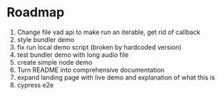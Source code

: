 # Roadmap

1. Change file vad api to make run an iterable, get rid of callback
1. style bundler demo
1. fix run local demo script (broken by hardcoded version)
1. test bundler demo with long audio file
1. create simple node demo
1. Turn README into comprehensive documentation
1. expand landing page with live demo and explanation of what this is
1. cypress e2e
